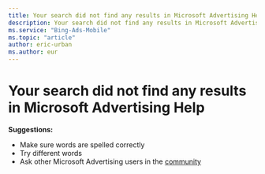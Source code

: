 ```yaml
---
title: Your search did not find any results in Microsoft Advertising Help
description: Your search did not find any results in Microsoft Advertising Help
ms.service: "Bing-Ads-Mobile"
ms.topic: "article"
author: eric-urban
ms.author: eur
---
```


# Your search did not find any results in Microsoft Advertising Help

**Suggestions:**

- Make sure words are spelled correctly
- Try different words
- Ask other Microsoft Advertising users in the [community](https://go.microsoft.com/fwlink?LinkId=398359)



